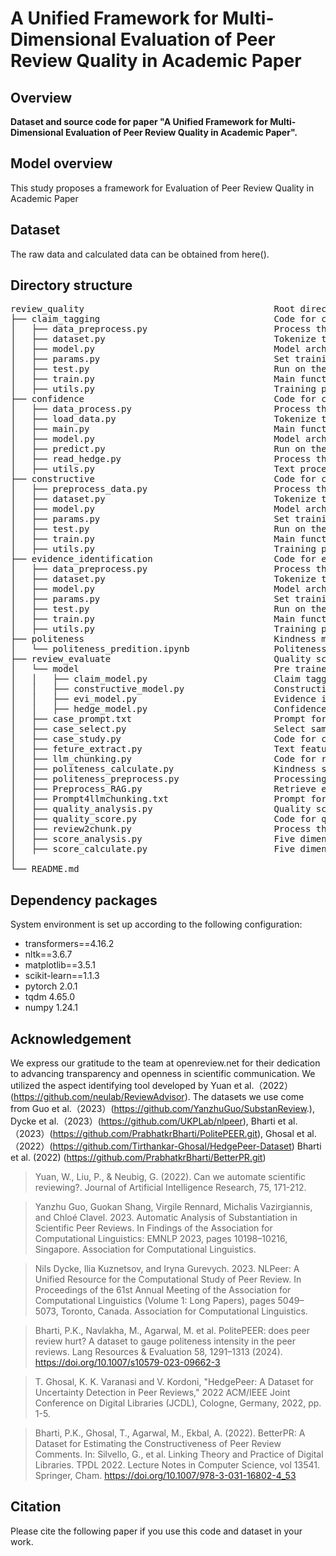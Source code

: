 # A Unified Framework for Multi-Dimensional Evaluation of Peer Review Quality in Academic Paper


## Overview

**Dataset and source code for paper "A Unified Framework for Multi-Dimensional Evaluation of Peer Review Quality in Academic Paper".**



## Model overview

This study proposes a framework for Evaluation of Peer Review Quality in Academic Paper<br>

## Dataset
The raw data and calculated data can be obtained from here().<br>
## Directory structure

<pre>
review_quality                                    Root directory
├── claim_tagging                                 Code for claim tagging model
│   ├── data_preprocess.py                        Process the dataset into training and testing sets
│   ├── dataset.py                                Tokenize the data
│   ├── model.py                                  Model architecture
│   ├── params.py                                 Set training parameters
│   ├── test.py                                   Run on the test set
│   ├── train.py                                  Main function for model training
│   ├── utils.py                                  Training process
├── confidence                                    Code for confidence model
│   ├── data_process.py                           Process the dataset into training and testing sets
│   ├── load_data.py                              Tokenize the data
│   ├── main.py                                   Main function for model training
│   ├── model.py                                  Model architecture
│   ├── predict.py                                Run on the test set
│   ├── read_hedge.py                             Process the raw dataset into the required format
│   ├── utils.py                                  Text processing methods
├── constructive                                  Code for constructiveness model
│   ├── preprocess_data.py                        Process the dataset into training and testing sets
│   ├── dataset.py                                Tokenize the data
│   ├── model.py                                  Model architecture
│   ├── params.py                                 Set training parameters
│   ├── test.py                                   Run on the test set
│   ├── train.py                                  Main function for model training
│   ├── utils.py                                  Training process
├── evidence_identification                       Code for evidence identification model
│   ├── data_preprocess.py                        Process the dataset into training and testing sets
│   ├── dataset.py                                Tokenize the data
│   ├── model.py                                  Model architecture
│   ├── params.py                                 Set training parameters
│   ├── test.py                                   Run on the test set
│   ├── train.py                                  Main function for model training
│   ├── utils.py                                  Training process
├── politeness                                    Kindness model
│   └── politeness_predition.ipynb                Politeness score prediction pipeline
├── review_evaluate                               Quality score calculation
│   └── model                                     Pre trained model architecture
│   │   ├── claim_model.py                        Claim tagging model architecture
│   │   ├── constructive_model.py                 Constructiveness tagging model architecture
│   │   ├── evi_model.py                          Evidence identification model architecture
│   │   ├── hedge_model.py                        Confidence model architecture
│   ├── case_prompt.txt                           Prompt for case study
│   ├── case_select.py                            Select samples for case study
│   ├── case_study.py                             Code for case study
│   ├── feture_extract.py                         Text feature extraction
│   ├── llm_chunking.py                           Code for review chunking
│   ├── politeness_calculate.py                   Kindness score calculation
│   ├── politeness_preprocess.py                  Processing data for Kindness model
│   ├── Preprocess_RAG.py                         Retrieve examples for review chunking
│   ├── Prompt4llmchunking.txt                    Prompt for review chunking
│   ├── quality_analysis.py                       Quality score analysis
│   ├── quality_score.py                          Code for quality score calculation
│   ├── review2chunk.py                           Process the results generated by LLM
│   ├── score_analysis.py                         Five dimensional score analysis
│   ├── score_calculate.py                        Five dimensional score calculation
│
└── README.md
</pre>


## Dependency packages
System environment is set up according to the following configuration:
- transformers==4.16.2
- nltk==3.6.7
- matplotlib==3.5.1
- scikit-learn==1.1.3
- pytorch 2.0.1
- tqdm 4.65.0
- numpy 1.24.1

## Acknowledgement

We express our gratitude to the team at openreview.net for their dedication to advancing transparency and openness in scientific communication. We utilized the aspect identifying tool developed by Yuan et al.（2022）(https://github.com/neulab/ReviewAdvisor).
The datasets we use come from Guo et al.（2023）(https://github.com/YanzhuGuo/SubstanReview.), Dycke et al.（2023）(https://github.com/UKPLab/nlpeer), Bharti et al.（2023）(https://github.com/PrabhatkrBharti/PolitePEER.git), Ghosal et al.（2022）(https://github.com/Tirthankar-Ghosal/HedgePeer-Dataset) Bharti et al. (2022) (https://github.com/PrabhatkrBharti/BetterPR.git)

>Yuan, W., Liu, P., & Neubig, G. (2022). Can we automate scientific reviewing?. Journal of Artificial Intelligence Research, 75, 171-212.<br>

>Yanzhu Guo, Guokan Shang, Virgile Rennard, Michalis Vazirgiannis, and Chloé Clavel. 2023. Automatic Analysis of Substantiation in Scientific Peer Reviews. In Findings of the Association for Computational Linguistics: EMNLP 2023, pages 10198–10216, Singapore. Association for Computational Linguistics.<br>

>Nils Dycke, Ilia Kuznetsov, and Iryna Gurevych. 2023. NLPeer: A Unified Resource for the Computational Study of Peer Review. In Proceedings of the 61st Annual Meeting of the Association for Computational Linguistics (Volume 1: Long Papers), pages 5049–5073, Toronto, Canada. Association for Computational Linguistics.<br>

>Bharti, P.K., Navlakha, M., Agarwal, M. et al. PolitePEER: does peer review hurt? A dataset to gauge politeness intensity in the peer reviews. Lang Resources & Evaluation 58, 1291–1313 (2024). https://doi.org/10.1007/s10579-023-09662-3<br>

>T. Ghosal, K. K. Varanasi and V. Kordoni, "HedgePeer: A Dataset for Uncertainty Detection in Peer Reviews," 2022 ACM/IEEE Joint Conference on Digital Libraries (JCDL), Cologne, Germany, 2022, pp. 1-5.<br>

>Bharti, P.K., Ghosal, T., Agarwal, M., Ekbal, A. (2022). BetterPR: A Dataset for Estimating the Constructiveness of Peer Review Comments. In: Silvello, G., et al. Linking Theory and Practice of Digital Libraries. TPDL 2022. Lecture Notes in Computer Science, vol 13541. Springer, Cham. https://doi.org/10.1007/978-3-031-16802-4_53<br>

## Citation
Please cite the following paper if you use this code and dataset in your work.




